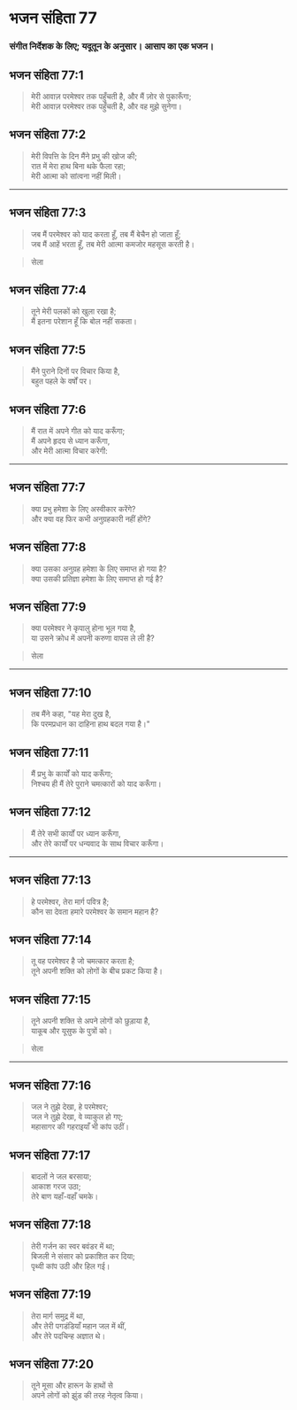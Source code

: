 # भजन संहिता 77

### संगीत निर्देशक के लिए; यदूतून के अनुसार। आसाप का एक भजन।

## भजन संहिता 77:1

> मेरी आवाज़ परमेश्वर तक पहुँचती है, और मैं ज़ोर से पुकारूँगा;  
> मेरी आवाज़ परमेश्वर तक पहुँचती है, और वह मुझे सुनेगा।

## भजन संहिता 77:2

> मेरी विपत्ति के दिन मैंने प्रभु की खोज की;  
> रात में मेरा हाथ बिना थके फैला रहा;  
> मेरी आत्मा को सांत्वना नहीं मिली।

---

## भजन संहिता 77:3

> जब मैं परमेश्वर को याद करता हूँ, तब मैं बेचैन हो जाता हूँ;  
> जब मैं आहें भरता हूँ, तब मेरी आत्मा कमजोर महसूस करती है।

> सेला

## भजन संहिता 77:4

> तूने मेरी पलकों को खुला रखा है;  
> मैं इतना परेशान हूँ कि बोल नहीं सकता।

## भजन संहिता 77:5

> मैंने पुराने दिनों पर विचार किया है,  
> बहुत पहले के वर्षों पर।

## भजन संहिता 77:6

> मैं रात में अपने गीत को याद करूँगा;  
> मैं अपने हृदय से ध्यान करूँगा,  
> और मेरी आत्मा विचार करेगी:

---

## भजन संहिता 77:7

> क्या प्रभु हमेशा के लिए अस्वीकार करेंगे?  
> और क्या वह फिर कभी अनुग्रहकारी नहीं होंगे?

## भजन संहिता 77:8

> क्या उसका अनुग्रह हमेशा के लिए समाप्त हो गया है?  
> क्या उसकी प्रतिज्ञा हमेशा के लिए समाप्त हो गई है?

## भजन संहिता 77:9

> क्या परमेश्वर ने कृपालु होना भूल गया है,  
> या उसने क्रोध में अपनी करुणा वापस ले ली है?

> सेला

---

## भजन संहिता 77:10

> तब मैंने कहा, "यह मेरा दुख है,  
> कि परमप्रधान का दाहिना हाथ बदल गया है।"

## भजन संहिता 77:11

> मैं प्रभु के कार्यों को याद करूँगा;  
> निश्चय ही मैं तेरे पुराने चमत्कारों को याद करूँगा।

## भजन संहिता 77:12

> मैं तेरे सभी कार्यों पर ध्यान करूँगा,  
> और तेरे कार्यों पर धन्यवाद के साथ विचार करूँगा।

---

## भजन संहिता 77:13

> हे परमेश्वर, तेरा मार्ग पवित्र है;  
> कौन सा देवता हमारे परमेश्वर के समान महान है?

## भजन संहिता 77:14

> तू वह परमेश्वर है जो चमत्कार करता है;  
> तूने अपनी शक्ति को लोगों के बीच प्रकट किया है।

## भजन संहिता 77:15

> तूने अपनी शक्ति से अपने लोगों को छुड़ाया है,  
> याकूब और यूसुफ के पुत्रों को।

> सेला

---

## भजन संहिता 77:16

> जल ने तुझे देखा, हे परमेश्वर;  
> जल ने तुझे देखा, वे व्याकुल हो गए;  
> महासागर की गहराइयाँ भी कांप उठीं।

## भजन संहिता 77:17

> बादलों ने जल बरसाया;  
> आकाश गरज उठा;  
> तेरे बाण यहाँ-वहाँ चमके।

## भजन संहिता 77:18

> तेरी गर्जन का स्वर बवंडर में था;  
> बिजली ने संसार को प्रकाशित कर दिया;  
> पृथ्वी कांप उठी और हिल गई।

## भजन संहिता 77:19

> तेरा मार्ग समुद्र में था,  
> और तेरी पगडंडियाँ महान जल में थीं,  
> और तेरे पदचिन्ह अज्ञात थे।

## भजन संहिता 77:20

> तूने मूसा और हारून के हाथों से  
> अपने लोगों को झुंड की तरह नेतृत्व किया।

